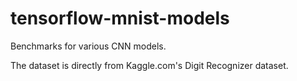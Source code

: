 # tensorflow-mnist-models
Benchmarks for various CNN models.

The dataset is directly from Kaggle.com's Digit Recognizer dataset.
